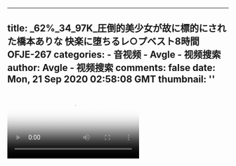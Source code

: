 
---
title: _62%_34_97K_圧倒的美少女が故に標的にされた橋本ありな 快楽に堕ちるレ○プベスト8時間 OFJE-267
categories: 
    - 音视频
    - Avgle - 视频搜索
author: Avgle - 视频搜索
comments: false
date: Mon, 21 Sep 2020 02:58:08 GMT
thumbnail: ''
---

<div>   
<video controls loop poster="https://static-clst.avgle.com/videos/tmb13/434849/1.jpg" src="https://static-clst.avgle.com/videos/tmb13/434849/preview.mp4"></video>  
</div>
            